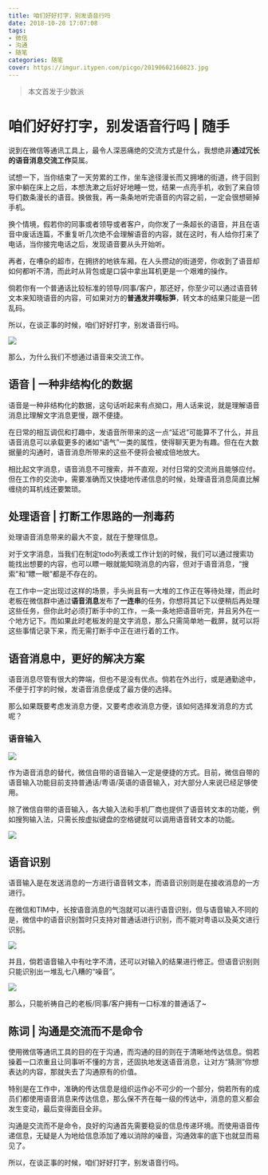 ```yaml
---
title: 咱们好好打字，别发语音行吗
date: 2018-10-28 17:07:08
tags: 
- 微信
- 沟通
- 随笔
categories: 随笔
cover: https://imgur.itypen.com/picgo/20190602160823.jpg
---
```


> 本文首发于少数派

# 咱们好好打字，别发语音行吗 | 随手

说到在微信等通讯工具上，最令人深恶痛绝的交流方式是什么，我想绝非**通过冗长的语音消息交流工作**莫属。

试想一下，当你结束了一天劳累的工作，坐车途径漫长而又拥堵的街道，终于回到家中躺在床上之后，本想洗漱之后好好地睡一觉，结果一点亮手机，收到了来自领导们数条漫长的语音。换做我，再一条条地听完语音的内容之前，一定会很想砸掉手机。

换个情境，假若你的同事或者领导或者客户，向你发了一条超长的语音，并且在语音中废话连篇，不重复听几次绝不会理解语音的内容，就在这时，有人给你打来了电话，当你接完电话之后，发现语音要从头开始听。

再者，在嘈杂的超市，在拥挤的地铁车厢，在人头攒动的街道旁，你收到了语音却如何都听不清，而此时从背包或是口袋中拿出耳机更是一个艰难的操作。

倘若你有一个普通话比较标准的领导/同事/客户，那还好，你至少可以通过语音转文本来知晓语音的内容，可如果对方的**普通发并噗标笋**，转文本的结果只能是一团乱码。

所以，在谈正事的时候，咱们好好打字，别发语音行吗。

![](https://imgur.itypen.com/picgo/长篇语音.jpg)

那么，为什么我们不想通过语音来交流工作。

## 语音 | 一种非结构化的数据

语音是一种非结构化的数据，这句话听起来有点拗口，用人话来说，就是理解语音消息比理解文字消息更慢，跟不便捷。

在日常的相互调侃和打趣中，发语音所带来的这一点“延迟”可能算不了什么，并且语音消息可以承载更多的诸如“语气”一类的属性，使得聊天更为有趣。但在在大数据量的沟通时，语音消息所带来的这些不便将会被成倍地放大。

相比起文字消息，语音消息不可搜索，并不直观，对付日常的交流尚且能够应付。但在工作的交流中，需要准确而又快捷地传递信息的时候，处理语音消息简直比解缠绕的耳机线还要繁琐。

## 处理语音 | 打断工作思路的一剂毒药

处理语音消息带来的最大不变，就在于整理信息。

对于文字消息，当我们在制定todo列表或工作计划的时候，我们可以通过搜索功能找出想要的内容，也可以瞟一眼就能知晓消息的内容，但对于语音消息，“搜索”和“瞟一眼”都是不存在的。

在工作中一定出现过这样的场景，手头尚且有一大堆的工作正在等待处理，而此时老板在微信群中通过**语音消息**发布了**一连串**的任务，你想将其记下以便稍后再处理这些任务，但你此时必须打断手中的工作，一条一条地把语音听完，并且另外在一个地方记下。而如果此时老板发的是文字消息，那么只需简单地一截屏，就可以将这些事情记录下来，而无需打断手中正在进行着的工作。

## 语音消息中，更好的解决方案

语音消息尽管有很大的弊端，但也不是没有优点。倘若在外出行，或是通勤途中，不便于打字的时候，发语音消息便成了最方便的选择。

那么如果既要考虑发消息方便，又要考虑收消息方便，该如何选择发消息的方式呢？

### 语音输入

![](https://imgur.itypen.com/picgo/语音输入.jpg)

作为语音消息的替代，微信自带的语音输入一定是便捷的方式。目前，微信自带的语音输入功能目前支持普通话/粤语/英语的语音输入，对大部分人来说已经足够使用。

除了微信自带的语音输入，各大输入法和手机厂商也提供了语音转文本的功能，例如搜狗输入法，只需长按虚拟键盘的空格键就可以调用语音转文本的功能。

![](https://imgur.itypen.com/picgo/搜狗语音输入.jpg)



## 语音识别

语音输入是在发送消息的一方进行语音转文本，而语音识别则是在接收消息的一方进行。

在微信和TIM中，长按语音消息的气泡就可以进行语音识别，但与语音输入不同的是，微信中的语音识别暂时只支持对普通话进行识别，而不能对粤语以及英文进行识别。

![](https://imgur.itypen.com/picgo/开启语音转文本功能.jpg)

并且，倘若语音输入中有吐字不清，还可以对输入的结果进行修正。但语音识别则只能识别出一堆乱七八糟的“噪音”。

![](https://imgur.itypen.com/picgo/语音转文本乱码.jpg)

那么，只能祈祷自己的老板/同事/客户拥有一口标准的普通话了~

## 陈词 | 沟通是交流而不是命令

使用微信等通讯工具的目的在于沟通，而沟通的目的则在于清晰地传达信息。倘若操着一口浓重且让同事听不懂的方言，还固执地发送语音消息，让对方“猜测”你想表达的内容，那就失去了沟通原有的价值。

特别是在工作中，准确的传达信息是组织运作必不可少的一个部分，倘若所有的成员们都使用语音消息来传达信息，那么保不齐在每一级的传达中，消息的意义都会发生变动，最后变得面目全非。

沟通是交流而不是命令，良好的沟通首先需要稳妥的信息传递环境。而使用语音传递信息，无疑是人为地给信息添加了难以消除的噪音，沟通效率的底下也就显而易见了。

所以，在谈正事的时候，咱们好好打字，别发语音行吗。